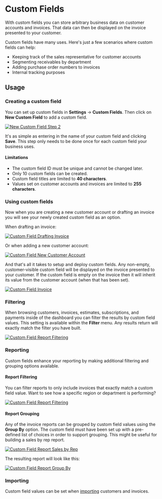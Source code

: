 # Custom Fields

With custom fields you can store arbitrary business data on customer accounts and invoices. That data can then be displayed on the invoice presented to your customer.

Custom fields have many uses. Here's just a few scenarios where custom fields can help:

- Keeping track of the sales representative for customer accounts
- Segmenting receivables by department
- Adding purchase order numbers to invoices
- Internal tracking purposes

## Usage

### Creating a custom field

You can set up custom fields in **Settings** &rarr; **Custom Fields**. Then click on **New Custom Field** to add a custom field.

[![New Custom Field Step 2](/docs/img/custom-field-create-step-2.png)](/docs/img/custom-field-create-step-2.png)

It's as simple as entering in the name of your custom field and clicking **Save**. This step only needs to be done once for each custom field your business uses.

#### Limitations

- The custom field ID must be unique and cannot be changed later.
- Only 10 custom fields can be created.
- Custom field titles are limited to **40 characters**.
- Values set on customer accounts and invoices are limited to **255 characters**.

### Using custom fields

Now when you are creating a new customer account or drafting an invoice you will see your newly created custom field as an option.

When drafting an invoice:

[![Custom Field Drafting Invoice](/docs/img/custom-field-drafting-invoice.png)](/docs/img/custom-field-drafting-invoice.png)

Or when adding a new customer account:

[![Custom Field New Customer Account](/docs/img/custom-field-new-customer-account.png)](/docs/img/custom-field-new-customer-account.png)

And that's all it takes to setup and deploy custom fields. Any non-empty, customer-visible custom field will be displayed on the invoice presented to your customer. If the custom field is empty on the invoice then it will inherit its value from the customer account (when that has been set).

[![Custom Field Invoice](/docs/img/custom-field-invoice.png)](/docs/img/custom-field-invoice.png)

### Filtering

When browsing customers, invoices, estimates, subscriptions, and payments inside of the dashboard you can filter the results by custom field values. This setting is available within the **Filter** menu. Any results return will exactly match the filter you have built.

[![Custom Field Report Filtering](/docs/img/custom-field-filter-sales.png)](/docs/img/custom-field-filter-sales.png)

### Reporting

Custom fields enhance your reporting by making additional filtering and grouping options available.

#### Report Filtering

You can filter reports to only include invoices that exactly match a custom field value. Want to see how a specific region or department is performing?

[![Custom Field Report Filtering](/docs/img/custom-field-report-filter-sales.png)](/docs/img/custom-field-report-filter-sales.png)

#### Report Grouping

Any of the invoice reports can be grouped by custom field values using the **Group By** option. The custom field must have been set up with a pre-defined list of choices in order to support grouping. This might be useful for building a sales by rep report.

[![Custom Field Report Sales by Rep](/docs/img/custom-field-report-grouping-sales.png)](/docs/img/custom-field-report-grouping-sales.png)

The resulting report will look like this:

[![Custom Field Report Group By](/docs/img/custom-field-grouped-report-sales.png)](/docs/img/custom-field-grouped-report-sales.png)

### Importing

Custom field values can be set when [importing](/resources/guides/importing) customers and invoices.